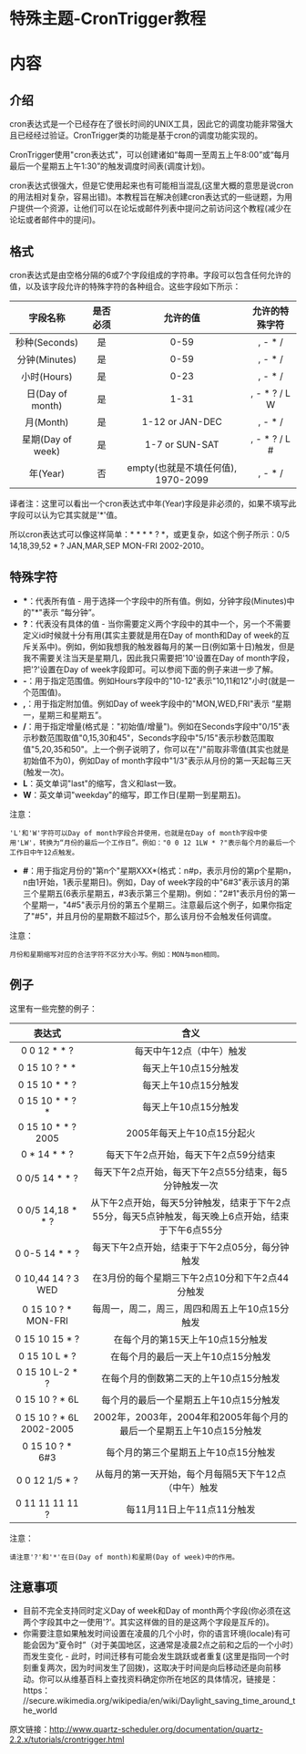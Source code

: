 # 特殊主题-CronTrigger教程
# 内容
## 介绍
cron表达式是一个已经存在了很长时间的UNIX工具，因此它的调度功能非常强大且已经经过验证。CronTrigger类的功能是基于cron的调度功能实现的。

CronTrigger使用"cron表达式"，可以创建诸如“每周一至周五上午8:00”或“每月最后一个星期五上午1:30”的触发调度时间表(调度计划)。

cron表达式很强大，但是它使用起来也有可能相当混乱(这里大概的意思是说cron的用法相对复杂，容易出错)。本教程旨在解决创建cron表达式的一些谜题，为用户提供一个资源，让他们可以在论坛或邮件列表中提问之前访问这个教程(减少在论坛或者邮件中的提问)。

## 格式
cron表达式是由空格分隔的6或7个字段组成的字符串。字段可以包含任何允许的值，以及该字段允许的特殊字符的各种组合。这些字段如下所示：

| 字段名称  |      是否必须      |  允许的值 | 允许的特殊字符|
|:----------:|:-------------:|:------:|:------:|
|秒种(Seconds)|是|0-59|, - * /|
|分钟(Minutes)|是|0-59|, - * /|
|小时(Hours)|是|0-23|, - * /|
|日(Day of month)|是|1-31|, - * ? / L W|
|月(Month)|是|1-12 or JAN-DEC|, - * /|
|星期(Day of week)|是|1-7 or SUN-SAT|, - * ? / L #|
|年(Year)|否|empty(也就是不填任何值), 1970-2099|, - * /|

译者注：这里可以看出一个cron表达式中年(Year)字段是非必须的，如果不填写此字段可以认为它其实就是'*'值。

所以cron表达式可以像这样简单：* * * * ? *，或更复杂，如这个例子所示：0/5 14,18,39,52 * ? JAN,MAR,SEP MON-FRI 2002-2010。

## 特殊字符
- **\***：代表所有值 - 用于选择一个字段中的所有值。例如，分钟字段(Minutes)中的"*"表示 “每分钟”。
- **?**：代表没有具体的值 - 当你需要定义两个字段中的其中一个，另一个不需要定义id时候就十分有用(其实主要就是用在Day of month和Day of week的互斥关系中)。例如，例如我想我的触发器每月的某一日(例如第十日)触发，但是我不需要关注当天是星期几，因此我只需要把'10'设置在Day of month字段，把'?'设置在Day of week字段即可。可以参阅下面的例子来进一步了解。
- **-**：用于指定范围值。例如Hours字段中的"10-12"表示"10,11和12"小时(就是一个范围值)。
- **,**：用于指定附加值。例如Day of week字段中的"MON,WED,FRI"表示 “星期一，星期三和星期五”。
- **/**：用于指定增量(格式是："初始值/增量")。例如在Seconds字段中"0/15"表示秒数范围取值"0,15,30和45"，Seconds字段中"5/15"表示秒数范围取值"5,20,35和50"。上一个例子说明了，你可以在"/"前取非零值(其实也就是初始值不为0)，例如Day of month字段中"1/3"表示从月份的第一天起每三天(触发一次)。
- **L**：英文单词"last"的缩写，含义和last一致。
- **W**：英文单词"weekday"的缩写，即工作日(星期一到星期五)。

注意：
```
'L'和'W'字符可以Day of month字段合并使用，也就是在Day of month字段中使用'LW'，转换为“月份的最后一个工作日”。例如："0 0 12 1LW * ?"表示每个月的最后一个工作日中午12点触发。
```

- **#**：用于指定月份的"第n个"星期XXX*(格式：n#p，表示月份的第p个星期n，n由1开始，1表示星期日)。例如，Day of week字段的中"6#3"表示该月的第三个星期五(6表示星期五，#3表示第三个星期)。例如："2#1"表示月份的第一个星期一，"4#5"表示月份的第五个星期三。注意最后这个例子，如果你指定了"#5"，并且月份的星期数不超过5个，那么该月份不会触发任何调度。

注意：
```
月份和星期缩写对应的合法字符不区分大小写。例如：MON与mon相同。
```
## 例子
这里有一些完整的例子：

| 表达式  |      含义      |
|:------:|:------:|
|0 0 12 * * ?|每天中午12点（中午）触发|
|0 15 10 ? * *|每天上午10点15分触发|
|0 15 10 * * ?|每天上午10点15分触发|
|0 15 10 * * ? *|每天上午10点15分触发|
|0 15 10 * * ? 2005|2005年每天上午10点15分起火|
|0 * 14 * * ?|每天下午2点开始，每天下午2点59分结束|
|0 0/5 14 * * ?|每天下午2点开始，每天下午2点55分结束，每5分钟触发一次|
|0 0/5 14,18 * * ?|从下午2点开始，每天5分钟触发，结束于下午2点55分，每天5点钟触发，每天晚上6点开始，结束于下午6点55分|
|0 0-5 14 * * ?|每天下午2点开始，结束于下午2点05分，每分钟触发|
|0 10,44 14 ? 3 WED|在3月份的每个星期三下午2点10分和下午2点44分触发|
|0 15 10 ? * MON-FRI|每周一，周二，周三，周四和周五上午10点15分触发|
|0 15 10 15 * ?|在每个月的第15天上午10点15分触发|
|0 15 10 L * ?|在每个月的最后一天上午10点15分触发|
|0 15 10 L-2 * ?|在每个月的倒数第二天的上午10点15分触发|
|0 15 10 ? * 6L|每个月的最后一个星期五上午10点15分触发|
|0 15 10 ? * 6L 2002-2005|2002年，2003年，2004年和2005年每个月的最后一个星期五上午10点15分触发|
|0 15 10 ? * 6#3|每个月的第三个星期五上午10点15分触发|
|0 0 12 1/5 * ?|从每月的第一天开始，每个月每隔5天下午12点（中午）触发|
|0 11 11 11 11 ?|每11月11日上午11点11分触发|

注意：
```
请注意'?'和'*'在日(Day of month)和星期(Day of week)中的作用。
```

## 注意事项
- 目前不完全支持同时定义Day of week和Day of month两个字段(你必须在这两个字段其中之一使用'?'。其实这样做的目的是这两个字段是互斥的)。
- 你需要注意如果触发时间设置在凌晨的几个小时，你的语言环境(locale)有可能会因为“夏令时”（对于美国地区，这通常是凌晨2点之前和之后的一个小时）而发生变化 - 此时，时间迁移有可能会发生跳跃或者重复(这里是指同一个时刻重复两次，因为时间发生了回拨)，这取决于时间是向后移动还是向前移动。你可以从维基百科上查找资料确定你所在地区的具体情况，链接是：https：
//secure.wikimedia.org/wikipedia/en/wiki/Daylight_saving_time_around_the_world

原文链接：http://www.quartz-scheduler.org/documentation/quartz-2.2.x/tutorials/crontrigger.html